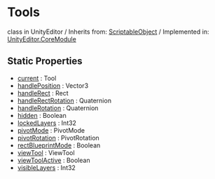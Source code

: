 # Tools
class in UnityEditor
 / Inherits from: <a href="https://docs.unity3d.com/6000.1/Documentation/ScriptReference/ScriptableObject.html">ScriptableObject</a> / Implemented in: <a href="https://docs.unity3d.com/6000.1/Documentation/ScriptReference/UnityEditor.CoreModule.html">UnityEditor.CoreModule</a>

## Static Properties
- <a href="https://docs.unity3d.com/6000.1/Documentation/ScriptReference/Tools-current.html">current</a> : Tool
- <a href="https://docs.unity3d.com/6000.1/Documentation/ScriptReference/Tools-handlePosition.html">handlePosition</a> : Vector3
- <a href="https://docs.unity3d.com/6000.1/Documentation/ScriptReference/Tools-handleRect.html">handleRect</a> : Rect
- <a href="https://docs.unity3d.com/6000.1/Documentation/ScriptReference/Tools-handleRectRotation.html">handleRectRotation</a> : Quaternion
- <a href="https://docs.unity3d.com/6000.1/Documentation/ScriptReference/Tools-handleRotation.html">handleRotation</a> : Quaternion
- <a href="https://docs.unity3d.com/6000.1/Documentation/ScriptReference/Tools-hidden.html">hidden</a> : Boolean
- <a href="https://docs.unity3d.com/6000.1/Documentation/ScriptReference/Tools-lockedLayers.html">lockedLayers</a> : Int32
- <a href="https://docs.unity3d.com/6000.1/Documentation/ScriptReference/Tools-pivotMode.html">pivotMode</a> : PivotMode
- <a href="https://docs.unity3d.com/6000.1/Documentation/ScriptReference/Tools-pivotRotation.html">pivotRotation</a> : PivotRotation
- <a href="https://docs.unity3d.com/6000.1/Documentation/ScriptReference/Tools-rectBlueprintMode.html">rectBlueprintMode</a> : Boolean
- <a href="https://docs.unity3d.com/6000.1/Documentation/ScriptReference/Tools-viewTool.html">viewTool</a> : ViewTool
- <a href="https://docs.unity3d.com/6000.1/Documentation/ScriptReference/Tools-viewToolActive.html">viewToolActive</a> : Boolean
- <a href="https://docs.unity3d.com/6000.1/Documentation/ScriptReference/Tools-visibleLayers.html">visibleLayers</a> : Int32
